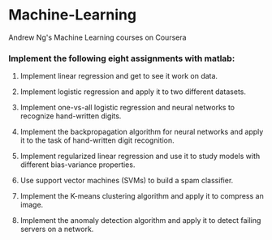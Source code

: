 # Machine-Learning

Andrew Ng's Machine Learning courses on Coursera

### Implement the following eight assignments with matlab:
1. Implement linear regression and get to see it work on data. 

2. Implement logistic regression and apply it to two different datasets.

3. Implement one-vs-all logistic regression and neural networks to recognize hand-written digits.

4. Implement the backpropagation algorithm for neural networks and apply it to the task of hand-written digit recognition.

5. Implement regularized linear regression and use it to study models with different bias-variance properties.

6. Use support vector machines (SVMs) to build a spam classifier.

7. Implement the K-means clustering algorithm and apply it to compress an image.

8. Implement the anomaly detection algorithm and apply it to detect failing servers on a network.


